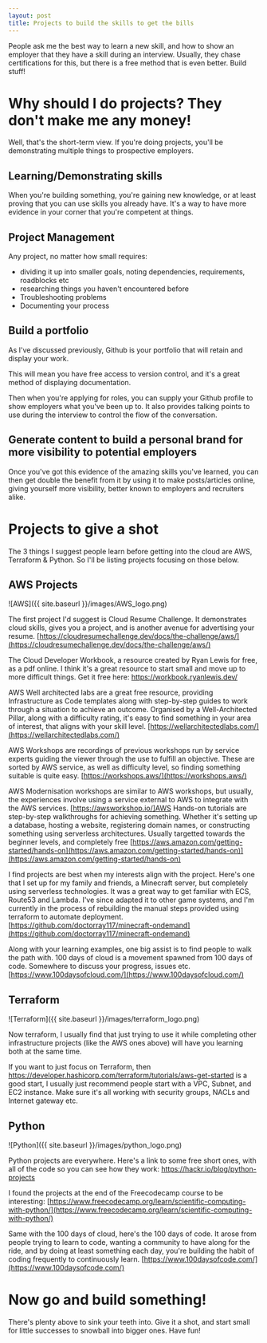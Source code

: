 ```yaml
---
layout: post
title: Projects to build the skills to get the bills
---
```


People ask me the best way to learn a new skill, and how to show an employer that they have a skill during an interview.  Usually, they chase certifications for this, but there is a free method that is even better.  Build stuff!

# Why should I do projects?  They don't make me any money!
Well, that's the short-term view.  If you're doing projects, you'll be demonstrating multiple things to prospective employers.

## Learning/Demonstrating skills

When you're building something, you're gaining new knowledge, or at least proving that you can use skills you already have.  It's a way to have more evidence in your corner that you're competent at things.

## Project Management
Any project, no matter how small requires:
- dividing it up into smaller goals, noting dependencies, requirements, roadblocks etc
- researching things you haven't encountered before
- Troubleshooting problems
- Documenting your process

## Build a portfolio

As I've discussed previously, Github is your portfolio that will retain and display your work.

This will mean you have free access to version control, and it's a great method of displaying documentation.

Then when you're applying for roles, you can supply your Github profile to show employers what you've been up to.  It also provides talking points to use during the interview to control the flow of the conversation.

## Generate content to build a personal brand for more visibility to potential employers
Once you've got this evidence of the amazing skills you've learned, you can then get double the benefit from it by using it to make posts/articles online, giving yourself more visibility, better known to employers and recruiters alike.

# Projects to give a shot

The 3 things I suggest people learn before getting into the cloud are AWS, Terraform & Python.  So I'll be listing projects focusing on those below.

## AWS Projects

![AWS]({{ site.baseurl }}/images/AWS_logo.png)

The first project I'd suggest is Cloud Resume Challenge.  It demonstrates cloud skills, gives you a project, and is another avenue for advertising your resume.
[https://cloudresumechallenge.dev/docs/the-challenge/aws/](https://cloudresumechallenge.dev/docs/the-challenge/aws/)

The Cloud Developer Workbook, a resource created by Ryan Lewis for free, as a pdf online.  I think it's a great resource to start small and move up to more difficult things.  Get it free here: https://workbook.ryanlewis.dev/

AWS Well architected labs are a great free resource, providing Infrastructure as Code templates along with step-by-step guides to work through a situation to achieve an outcome.  Organised by a Well-Architected Pillar, along with a difficulty rating, it's easy to find something in your area of interest, that aligns with your skill level.  [https://wellarchitectedlabs.com/](https://wellarchitectedlabs.com/)

AWS Workshops are recordings of previous workshops run by service experts guiding the viewer through the use to fulfill an objective.  These are sorted by AWS service, as well as difficulty level, so finding something suitable is quite easy.  [https://workshops.aws/](https://workshops.aws/)

AWS Modernisation workshops are similar to AWS workshops, but usually, the experiences involve using a service external to AWS to integrate with the AWS services.  [https://awsworkshop.io/]AWS Hands-on tutorials are step-by-step walkthroughs for achieving something.  Whether it's setting up a database, hosting a website, registering domain names, or constructing something using serverless architectures.  Usually targetted towards the beginner levels, and completely free [https://aws.amazon.com/getting-started/hands-on](https://aws.amazon.com/getting-started/hands-on)](https://aws.amazon.com/getting-started/hands-on)

I find projects are best when my interests align with the project.  Here's one that I set up for my family and friends, a Minecraft server, but completely using serverless technologies.  It was a great way to get familiar with ECS, Route53 and Lambda.  I've since adapted it to other game systems, and I'm currently in the process of rebuilding the manual steps provided using terraform to automate deployment. [https://github.com/doctorray117/minecraft-ondemand](https://github.com/doctorray117/minecraft-ondemand)

Along with your learning examples, one big assist is to find people to walk the path with.  100 days of cloud is a movement spawned from 100 days of code.  Somewhere to discuss your progress, issues etc.  [https://www.100daysofcloud.com/](https://www.100daysofcloud.com/)

## Terraform

![Terraform]({{ site.baseurl }}/images/terraform_logo.png)

Now terraform, I usually find that just trying to use it while completing other infrastructure projects (like the AWS ones above) will have you learning both at the same time.

If you want to just focus on Terraform, then https://developer.hashicorp.com/terraform/tutorials/aws-get-started is a good start, I usually just recommend people start with a VPC, Subnet, and EC2 instance. Make sure it's all working with security groups, NACLs and Internet gateway etc.

## Python

![Python]({{ site.baseurl }}/images/python_logo.png)

Python projects are everywhere.  Here's a link to some free short ones, with all of the code so you can see how they work: https://hackr.io/blog/python-projects

I found the projects at the end of the Freecodecamp course to be interesting: [https://www.freecodecamp.org/learn/scientific-computing-with-python/](https://www.freecodecamp.org/learn/scientific-computing-with-python/)

Same with the 100 days of cloud, here's the 100 days of code.  It arose from people trying to learn to code, wanting a community to have along for the ride, and by doing at least something each day, you're building the habit of coding frequently to continuously learn.  [https://www.100daysofcode.com/](https://www.100daysofcode.com/)

# Now go and build something!

There's plenty above to sink your teeth into.  Give it a shot, and start small for little successes to snowball into bigger ones.  Have fun!
